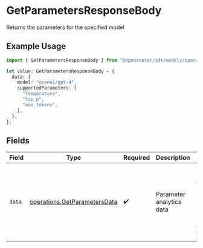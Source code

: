 # GetParametersResponseBody

Returns the parameters for the specified model

## Example Usage

```typescript
import { GetParametersResponseBody } from "@openrouter/sdk/models/operations";

let value: GetParametersResponseBody = {
  data: {
    model: "openai/gpt-4",
    supportedParameters: [
      "temperature",
      "top_p",
      "max_tokens",
    ],
  },
};
```

## Fields

| Field                                                                                         | Type                                                                                          | Required                                                                                      | Description                                                                                   | Example                                                                                       |
| --------------------------------------------------------------------------------------------- | --------------------------------------------------------------------------------------------- | --------------------------------------------------------------------------------------------- | --------------------------------------------------------------------------------------------- | --------------------------------------------------------------------------------------------- |
| `data`                                                                                        | [operations.GetParametersData](../../models/operations/getparametersdata.md)                  | :heavy_check_mark:                                                                            | Parameter analytics data                                                                      | {<br/>"model": "openai/gpt-4",<br/>"supported_parameters": [<br/>"temperature",<br/>"top_p",<br/>"max_tokens"<br/>]<br/>} |